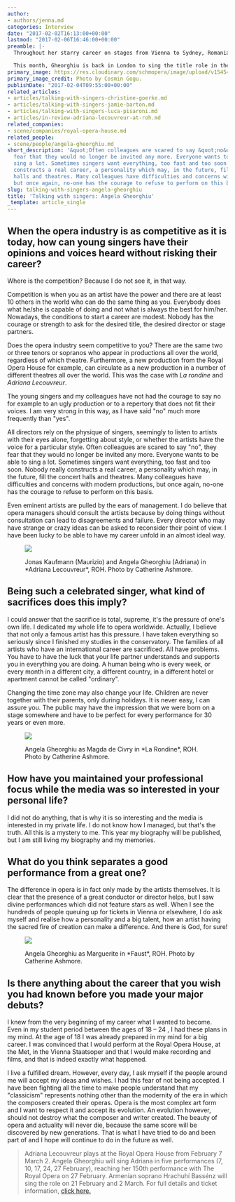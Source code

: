 ```yaml
---
author:
- authors/jenna.md
categories: Interview
date: "2017-02-02T16:13:00+00:00"
lastmod: "2017-02-06T16:46:00+00:00"
preamble: |-
  Throughout her starry career on stages from Vienna to Sydney, Romanian-born soprano [Angela Gheorghiu](/scene/people/angela-gheorghiu/) has always had a significant relationship with the Royal Opera House. She made her debut at Covent Garden in 1992, as Zerlina in *Don Giovanni*; she has since returned for what have become definitive performances of *Tosca*, *La traviata*, *La rondine*, and *La bohème*, and to sing for the 1999 reopening of the Royal Opera. She has sung for Queen Elizabeth II and Barack Obama, and her extensive discography is Grammy award-winning.

  This month, Gheorghiu is back in London to sing the title role in the first revival of David McVicar's [*Adriana Lecouvreur*](http://www.roh.org.uk/productions/adriana-lecouvreur-by-david-mcvicar) at the Royal Opera, alongside American tenor [Brian Jagde](/talking-with-singers-brian-jagde/) as Maurizio. She spoke with us about maintaining her own ideals in the rehearsal room, and staying true to her art form.
primary_image: https://res.cloudinary.com/schmopera/image/upload/v1545409169/media/webhook-uploads/1486053870722/2017-02-02---Angela_Gheorgiu_pc_Cosmin_Gogu.jpg.jpg
primary_image_credit: Photo by Cosmin Gogu.
publishDate: "2017-02-04T09:55:00+00:00"
related_articles:
- articles/talking-with-singers-christine-goerke.md
- articles/talking-with-singers-jamie-barton.md
- articles/talking-with-singers-luca-pisaroni.md
- articles/in-review-adriana-lecouvreur-at-roh.md
related_companies:
- scene/companies/royal-opera-house.md
related_people:
- scene/people/angela-gheorghiu.md
short_description: '&quot;Often colleagues are scared to say &quot;no&quot;, they
  fear that they would no longer be invited any more. Everyone wants to be able to
  sing a lot. Sometimes singers want everything, too fast and too soon. Nobody really
  constructs a real career, a personality which may, in the future, fill the concert
  halls and theatres. Many colleagues have difficulties and concerns with modern productions,
  but once again, no-one has the courage to refuse to perform on this basis.&quot;'
slug: talking-with-singers-angela-gheorghiu
title: 'Talking with singers: Angela Gheorghiu'
_template: article_single
---
```


## When the opera industry is as competitive as it is today, how can young singers have their opinions and voices heard without risking their career?

Where is the competition?  Because I do not see it, in that way.

Competition is when you as an artist have the power and there are at least 10 others in the world who can do the same thing as you.  Everybody does what he/she is capable of doing and not what is always the best for him/her.  Nowadays, the conditions to start a career are modest. Nobody has the courage or strength to ask for the desired title, the desired director or stage partners.  

Does the opera industry seem competitive to you?  There are the same two or three tenors or sopranos who appear in productions all over the world, regardless of which theatre. Furthermore, a new production from the Royal Opera House for example, can circulate as a new production in a number of different theatres all over the world.  This was the case with *La rondine* and *Adriana Lecouvreur*.

The young singers and my colleagues have not had the courage to say no for example to an ugly production or to a repertory that does not fit their voices.  I am very strong in this way, as I have said "no" much more frequently than "yes".

All directors rely on the physique of singers, seemingly to listen to artists with their eyes alone, forgetting about style, or whether the artists have the voice for a particular style. Often colleagues are scared to say "no", they fear that they would no longer be invited any more.  Everyone wants to be able to sing a lot.  Sometimes singers want everything, too fast and too soon.  Nobody really constructs a real career, a personality which may, in the future, fill the concert halls and theatres. Many colleagues have difficulties and concerns with modern productions, but once again, no-one has the courage to refuse to perform on this basis.  

Even eminent artists are pulled by the ears of management.  I do believe that opera managers should consult the artists because by doing things without consultation can lead to disagreements and failure.  Every director who may have strange or crazy ideas can be asked to reconsider their point of view.  I have been lucky to be able to have my career unfold in an almost ideal way.   

<figure data-type="image">

![](https://res.cloudinary.com/schmopera/image/upload/v1545409169/media/webhook-uploads/1486144772887/2017-02-02---JONAS-KAUFMANN-AS-MAURIZIO-ANGELA-GHEORGHIU-AS-ADRIANA-CATHERINE-ASHMORE.jpg.jpg)

<figcaption>Jonas Kaufmann (Maurizio) and Angela Gheorghiu (Adriana) in *Adriana Lecouvreur*, ROH. Photo by Catherine Ashmore.</figcaption>
</figure>

## Being such a celebrated singer, what kind of sacrifices does this imply?  

I could answer that the sacrifice is total, supreme, it's the pressure of one's own life.  I dedicated my whole life to opera worldwide.  Actually, I believe that not only a famous artist has this pressure.  I have taken everything so seriously since I finished my studies in the conservatory. The families of all artists who have an international career are sacrificed.  All have problems.  You have to have the luck that your life partner understands and supports you in everything you are doing.  A human being who is every week, or every month in a different city, a different country, in a different hotel or apartment cannot be called "ordinary".  

Changing the time zone may also change your life.  Children are never together with their parents, only during holidays. It is never easy, I can assure you.  The public may have the impression that we were born on a stage somewhere and have to be perfect for every performance for 30 years or even more. 

<figure data-type="image">

![](https://res.cloudinary.com/schmopera/image/upload/v1545409169/media/webhook-uploads/1486144944406/2017-02-02---LA-RONDINE-ANGELA-GHEORGHIU-AS-MADGA-DE-CIVRY-CATHERINE-ASHMORE.jpg.jpg)

<figcaption>Angela Gheorghiu as Magda de Civry in *La Rondine*, ROH. Photo by Catherine Ashmore.</figcaption>
</figure>

## How have you maintained your professional focus while the media was so interested in your personal life?

I did not do anything, that is why it is so interesting and the media is interested in my private life.  I do not know how I managed, but that's the truth.  All this is a mystery to me.  This year my biography will be published, but I am still living my biography and my memories.

## What do you think separates a good performance from a great one?

The difference in opera is in fact only made by the artists themselves.  It is clear that the presence of a great conductor or director helps, but I saw divine performances which did not feature stars as well.  When I see the hundreds of people queuing up for tickets in Vienna or elsewhere, I do ask myself and realise how a personality and a big talent, how an artist having the sacred fire of creation can make a difference.  And there is God, for sure!

<figure data-type="image">

![](https://res.cloudinary.com/schmopera/image/upload/v1545409169/media/webhook-uploads/1486144991905/2017-02-02---Angela-Gheorghiu---Marguerite---Catherine-Ashmore.jpg.jpg)

<figcaption>Angela Gheorghiu as Marguerite in *Faust*, ROH. Photo by Catherine Ashmore.</figcaption>
</figure>

## Is there anything about the career that you wish you had known before you made your major debuts?

I knew from the very beginning of my career what I wanted to become.  Even in my student period between the ages of 18 – 24 , I had these plans in my mind.  At the age of 18 I was already prepared in my mind for a big career.  I was convinced that I would perform at the Royal Opera House, at the Met, in the Vienna Staatsoper and that I would make recording and films, and that is indeed exactly what happened.

I live a fulfilled dream. However, every day, I ask myself if  the people around me will accept my ideas and wishes.  I had this fear of not being accepted. I have been fighting all the time to make people understand that my "classicism" represents nothing other than the modernity of the era in which the composers created their operas. Opera is the most complex art form and I want to respect it and accept its evolution. An evolution however, should not destroy what the composer and writer created. The beauty of opera and actuality will never die, because the same score will be discovered by new generations. That is what I have tried to do and been part of and I hope will continue to do in the future as well.

>Adriana Lecouvreur plays at the Royal Opera House from February 7 March 2. Angela Gheorghiu will sing Adriana in five performances (7, 10, 17, 24, 27 February), reaching her 150th performance with The Royal Opera on 27 February.  Armenian soprano Hrachuhí Bassénz will sing the role on 21 February and 2 March. For full details and ticket information, [click here.](http://www.roh.org.uk/productions/adriana-lecouvreur-by-david-mcvicar)
